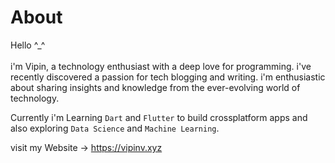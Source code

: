 # About

Hello ^_^ <br> <br>
i'm Vipin, a technology enthusiast with a deep love for programming. i've recently discovered a passion for tech blogging and writing.
i'm enthusiastic about sharing insights and knowledge from the ever-evolving world of technology.

Currently i'm Learning `Dart` and `Flutter` to build crossplatform apps and also exploring `Data Science` and `Machine Learning`.

visit my Website -> https://vipinv.xyz